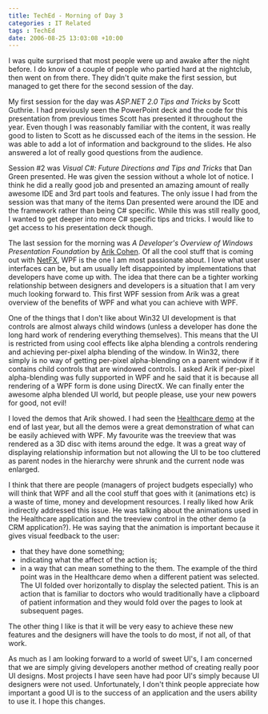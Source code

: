 ```yaml
---
title: TechEd - Morning of Day 3
categories : IT Related
tags : TechEd
date: 2006-08-25 13:03:08 +10:00
---
```


I was quite surprised that most people were up and awake after the night before. I do know of a couple of people who partied hard at the nightclub, then went on from there. They didn't quite make the first session, but managed to get there for the second session of the day.

My first session for the day was _ASP.NET 2.0 Tips and Tricks_ by Scott Guthrie. I had previously seen the PowerPoint deck and the code for this presentation from previous times Scott has presented it throughout the year. Even though I was reasonably familiar with the content, it was really good to listen to Scott as he discussed each of the items in the session. He was able to add a lot of information and background to the slides. He also answered a lot of really good questions from the audience.

Session #2 was _Visual C#: Future Directions and Tips and Tricks_ that Dan Green presented. He was given the session without a whole lot of notice. I think he did a really good job and presented an amazing amount of really awesome IDE and 3rd part tools and features. The only issue I had from the session was that many of the items Dan presented were around the IDE and the framework rather than being C# specific. While this was still really good, I wanted to get deeper into more C# specific tips and tricks. I would like to get access to his presentation deck though.

The last session for the morning was _A Developer's Overview of Windows Presentation Foundation_ by [Arik Cohen][0]. Of all the cool stuff that is coming out with [NetFX][1], WPF is the one I am most passionate about. I love what user interfaces can be, but am usually left disappointed by implementations that developers have come up with. The idea that there can be a tighter working relationship between designers and developers is a situation that I am very much looking forward to. This first WPF session from Arik was a great overview of the benefits of WPF and what you can achieve with WPF.

One of the things that I don't like about Win32 UI development is that controls are almost always child windows (unless a developer has done the long hard work of rendering everything themselves). This means that the UI is restricted from using cool effects like alpha blending a controls rendering and achieving per-pixel alpha blending of the window. In Win32, there simply is no way of getting per-pixel alpha-blending on a parent window if it contains child controls that are windowed controls. I asked Arik if per-pixel alpha-blending was fully supported in WPF and he said that it is because all rendering of a WPF form is done using DirectX. We can finally enter the awesome alpha blended UI world, but people please, use your new powers for good, not evil!

I loved the demos that Arik showed. I had seen the [Healthcare demo][2] at the end of last year, but all the demos were a great demonstration of what can be easily achieved with WPF. My favourite was the treeview that was rendered as a 3D disc with items around the edge. It was a great way of displaying relationship information but not allowing the UI to be too cluttered as parent nodes in the hierarchy were shrunk and the current node was enlarged.

I think that there are people (managers of project budgets especially) who will think that WPF and all the cool stuff that goes with it (animations etc) is a waste of time, money and development resources. I really liked how Arik indirectly addressed this issue. He was talking about the animations used in the Healthcare application and the treeview control in the other demo (a CRM application?). He was saying that the animation is important because it gives visual feedback to the user:

* that they have done something;
* indicating what the affect of the action is;
* in a way that can mean something to the them.
The example of the third point was in the Healthcare demo when a different patient was selected. The UI folded over horizontally to display the selected patient. This is an action that is familiar to doctors who would traditionally have a clipboard of patient information and they would fold over the pages to look at subsequent pages.

The other thing I like is that it will be very easy to achieve these new features and the designers will have the tools to do most, if not all, of that work.

As much as I am looking forward to a world of sweet UI's, I am concerned that we are simply giving developers another method of creating really poor UI designs. Most projects I have seen have had poor UI's simply because UI designers were not used. Unfortunately, I don't think people appreciate how important a good UI is to the success of an application and the users ability to use it. I hope this changes.

[0]: http://blogs.msdn.com/arikc/default.aspx
[1]: http://www.netfx3.com
[2]: http://channel9.msdn.com/showpost.aspx?postid=109413
